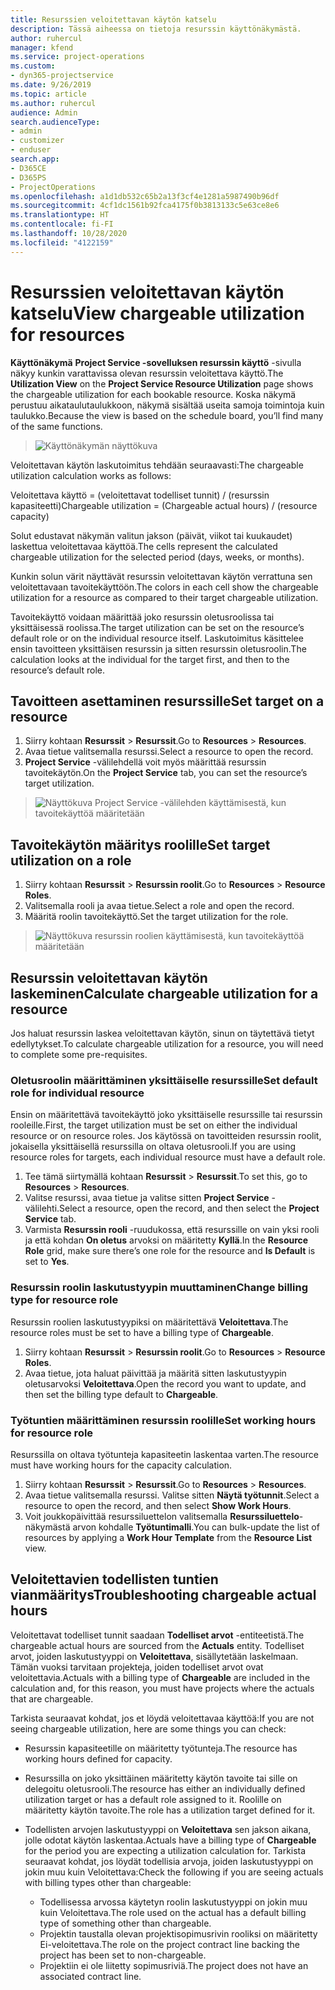 ```yaml
---
title: Resurssien veloitettavan käytön katselu
description: Tässä aiheessa on tietoja resurssin käyttönäkymästä.
author: ruhercul
manager: kfend
ms.service: project-operations
ms.custom:
- dyn365-projectservice
ms.date: 9/26/2019
ms.topic: article
ms.author: ruhercul
audience: Admin
search.audienceType:
- admin
- customizer
- enduser
search.app:
- D365CE
- D365PS
- ProjectOperations
ms.openlocfilehash: a1d1db532c65b2a13f3cf4e1281a5987490b96df
ms.sourcegitcommit: 4cf1dc1561b92fca4175f0b3813133c5e63ce8e6
ms.translationtype: HT
ms.contentlocale: fi-FI
ms.lasthandoff: 10/28/2020
ms.locfileid: "4122159"
---
```

# <a name="view-chargeable-utilization-for-resources"></a><span data-ttu-id="fd5b3-103">Resurssien veloitettavan käytön katselu</span><span class="sxs-lookup"><span data-stu-id="fd5b3-103">View chargeable utilization for resources</span></span>
 
<span data-ttu-id="fd5b3-104">**Käyttönäkymä** **Project Service -sovelluksen resurssin käyttö** -sivulla näkyy kunkin varattavissa olevan resurssin veloitettava käyttö.</span><span class="sxs-lookup"><span data-stu-id="fd5b3-104">The **Utilization View** on the **Project Service Resource Utilization** page shows the chargeable utilization for each bookable resource.</span></span> <span data-ttu-id="fd5b3-105">Koska näkymä perustuu aikataulutaulukkoon, näkymä sisältää useita samoja toimintoja kuin taulukko.</span><span class="sxs-lookup"><span data-stu-id="fd5b3-105">Because the view is based on the schedule board, you’ll find many of the same functions.</span></span>

> ![Käyttönäkymän näyttökuva](media/FAQ-utilization-1.png)
 

<span data-ttu-id="fd5b3-107">Veloitettavan käytön laskutoimitus tehdään seuraavasti:</span><span class="sxs-lookup"><span data-stu-id="fd5b3-107">The chargeable utilization calculation works as follows:</span></span>

   <span data-ttu-id="fd5b3-108">Veloitettava käyttö = (veloitettavat todelliset tunnit) / (resurssin kapasiteetti)</span><span class="sxs-lookup"><span data-stu-id="fd5b3-108">Chargeable utilization = (Chargeable actual hours) / (resource capacity)</span></span>

<span data-ttu-id="fd5b3-109">Solut edustavat näkymän valitun jakson (päivät, viikot tai kuukaudet) laskettua veloitettavaa käyttöä.</span><span class="sxs-lookup"><span data-stu-id="fd5b3-109">The cells represent the calculated chargeable utilization for the selected period (days, weeks, or months).</span></span>

<span data-ttu-id="fd5b3-110">Kunkin solun värit näyttävät resurssin veloitettavan käytön verrattuna sen veloitettavaan tavoitekäyttöön.</span><span class="sxs-lookup"><span data-stu-id="fd5b3-110">The colors in each cell show the chargeable utilization for a resource as compared to their target chargeable utilization.</span></span> 

<span data-ttu-id="fd5b3-111">Tavoitekäyttö voidaan määrittää joko resurssin oletusroolissa tai yksittäisessä roolissa.</span><span class="sxs-lookup"><span data-stu-id="fd5b3-111">The target utilization can be set on the resource’s default role or on the individual resource itself.</span></span> <span data-ttu-id="fd5b3-112">Laskutoimitus käsittelee ensin tavoitteen yksittäisen resurssin ja sitten resurssin oletusroolin.</span><span class="sxs-lookup"><span data-stu-id="fd5b3-112">The calculation looks at the individual for the target first, and then to the resource’s default role.</span></span>

## <a name="set-target-on-a-resource"></a><span data-ttu-id="fd5b3-113">Tavoitteen asettaminen resurssille</span><span class="sxs-lookup"><span data-stu-id="fd5b3-113">Set target on a resource</span></span>

1. <span data-ttu-id="fd5b3-114">Siirry kohtaan **Resurssit** \> **Resurssit**.</span><span class="sxs-lookup"><span data-stu-id="fd5b3-114">Go to **Resources** \> **Resources**.</span></span> 
2. <span data-ttu-id="fd5b3-115">Avaa tietue valitsemalla resurssi.</span><span class="sxs-lookup"><span data-stu-id="fd5b3-115">Select a resource to open the record.</span></span> 
3. <span data-ttu-id="fd5b3-116">**Project Service** -välilehdellä voit myös määrittää resurssin tavoitekäytön.</span><span class="sxs-lookup"><span data-stu-id="fd5b3-116">On the **Project Service** tab, you can set the resource’s target utilization.</span></span>

> ![Näyttökuva Project Service -välilehden käyttämisestä, kun tavoitekäyttöä määritetään](media/FAQ-utilization-2.png)
 
## <a name="set-target-utilization-on-a-role"></a><span data-ttu-id="fd5b3-118">Tavoitekäytön määritys roolille</span><span class="sxs-lookup"><span data-stu-id="fd5b3-118">Set target utilization on a role</span></span>

1. <span data-ttu-id="fd5b3-119">Siirry kohtaan **Resurssit** \> **Resurssin roolit**.</span><span class="sxs-lookup"><span data-stu-id="fd5b3-119">Go to **Resources** \> **Resource Roles**.</span></span> 
2. <span data-ttu-id="fd5b3-120">Valitsemalla rooli ja avaa tietue.</span><span class="sxs-lookup"><span data-stu-id="fd5b3-120">Select a role and open the record.</span></span> 
3. <span data-ttu-id="fd5b3-121">Määritä roolin tavoitekäyttö.</span><span class="sxs-lookup"><span data-stu-id="fd5b3-121">Set the target utilization for the role.</span></span>

> ![Näyttökuva resurssin roolien käyttämisestä, kun tavoitekäyttöä määritetään](media/FAQ-utilization-3.png)
 
## <a name="calculate-chargeable-utilization-for-a-resource"></a><span data-ttu-id="fd5b3-123">Resurssin veloitettavan käytön laskeminen</span><span class="sxs-lookup"><span data-stu-id="fd5b3-123">Calculate chargeable utilization for a resource</span></span>

<span data-ttu-id="fd5b3-124">Jos haluat resurssin laskea veloitettavan käytön, sinun on täytettävä tietyt edellytykset.</span><span class="sxs-lookup"><span data-stu-id="fd5b3-124">To calculate chargeable utilization for a resource, you will need to complete some pre-requisites.</span></span> 

### <a name="set-default-role-for-individual-resource"></a><span data-ttu-id="fd5b3-125">Oletusroolin määrittäminen yksittäiselle resurssille</span><span class="sxs-lookup"><span data-stu-id="fd5b3-125">Set default role for individual resource</span></span>

<span data-ttu-id="fd5b3-126">Ensin on määritettävä tavoitekäyttö joko yksittäiselle resurssille tai resurssin rooleille.</span><span class="sxs-lookup"><span data-stu-id="fd5b3-126">First, the target utilization must be set on either the individual resource or on resource roles.</span></span> <span data-ttu-id="fd5b3-127">Jos käytössä on tavoitteiden resurssin roolit, jokaisella yksittäisellä resurssilla on oltava oletusrooli.</span><span class="sxs-lookup"><span data-stu-id="fd5b3-127">If you are using resource roles for targets, each individual resource must have a default role.</span></span> 

1. <span data-ttu-id="fd5b3-128">Tee tämä siirtymällä kohtaan **Resurssit** \> **Resurssit**.</span><span class="sxs-lookup"><span data-stu-id="fd5b3-128">To set this, go to **Resources** \> **Resources**.</span></span> 
2. <span data-ttu-id="fd5b3-129">Valitse resurssi, avaa tietue ja valitse sitten **Project Service** -välilehti.</span><span class="sxs-lookup"><span data-stu-id="fd5b3-129">Select a resource, open the record, and then select the **Project Service** tab.</span></span> 
3. <span data-ttu-id="fd5b3-130">Varmista **Resurssin rooli** -ruudukossa, että resurssille on vain yksi rooli ja että kohdan **On oletus** arvoksi on määritetty **Kyllä**.</span><span class="sxs-lookup"><span data-stu-id="fd5b3-130">In the **Resource Role** grid, make sure there’s one role for the resource and **Is Default** is set to **Yes**.</span></span>
 
### <a name="change-billing-type-for-resource-role"></a><span data-ttu-id="fd5b3-131">Resurssin roolin laskutustyypin muuttaminen</span><span class="sxs-lookup"><span data-stu-id="fd5b3-131">Change billing type for resource role</span></span>

<span data-ttu-id="fd5b3-132">Resurssin roolien laskutustyypiksi on määritettävä **Veloitettava**.</span><span class="sxs-lookup"><span data-stu-id="fd5b3-132">The resource roles must be set to have a billing type of **Chargeable**.</span></span> 

1. <span data-ttu-id="fd5b3-133">Siirry kohtaan **Resurssit** \> **Resurssin roolit**.</span><span class="sxs-lookup"><span data-stu-id="fd5b3-133">Go to **Resources** \> **Resource Roles**.</span></span> 
2. <span data-ttu-id="fd5b3-134">Avaa tietue, jota haluat päivittää ja määritä sitten laskutustyypin oletusarvoksi **Veloitettava**.</span><span class="sxs-lookup"><span data-stu-id="fd5b3-134">Open the record you want to update, and then set the billing type default to **Chargeable**.</span></span>

### <a name="set-working-hours-for-resource-role"></a><span data-ttu-id="fd5b3-135">Työtuntien määrittäminen resurssin roolille</span><span class="sxs-lookup"><span data-stu-id="fd5b3-135">Set working hours for resource role</span></span>
 
<span data-ttu-id="fd5b3-136">Resurssilla on oltava työtunteja kapasiteetin laskentaa varten.</span><span class="sxs-lookup"><span data-stu-id="fd5b3-136">The resource must have working hours for the capacity calculation.</span></span> 

1. <span data-ttu-id="fd5b3-137">Siirry kohtaan **Resurssit** \> **Resurssit**.</span><span class="sxs-lookup"><span data-stu-id="fd5b3-137">Go to **Resources** \> **Resources**.</span></span> 
2. <span data-ttu-id="fd5b3-138">Avaa tietue valitsemalla resurssi. Valitse sitten **Näytä työtunnit**.</span><span class="sxs-lookup"><span data-stu-id="fd5b3-138">Select a resource to open the record, and then select **Show Work Hours**.</span></span> 
3. <span data-ttu-id="fd5b3-139">Voit joukkopäivittää resurssiluettelon valitsemalla **Resurssiluettelo**-näkymästä arvon kohdalle **Työtuntimalli**.</span><span class="sxs-lookup"><span data-stu-id="fd5b3-139">You can bulk-update the list of resources by applying a **Work Hour Template** from the **Resource List** view.</span></span>

## <a name="troubleshooting-chargeable-actual-hours"></a><span data-ttu-id="fd5b3-140">Veloitettavien todellisten tuntien vianmääritys</span><span class="sxs-lookup"><span data-stu-id="fd5b3-140">Troubleshooting chargeable actual hours</span></span>

<span data-ttu-id="fd5b3-141">Veloitettavat todelliset tunnit saadaan **Todelliset arvot** -entiteetistä.</span><span class="sxs-lookup"><span data-stu-id="fd5b3-141">The chargeable actual hours are sourced from the **Actuals** entity.</span></span> <span data-ttu-id="fd5b3-142">Todelliset arvot, joiden laskutustyyppi on **Veloitettava**, sisällytetään laskelmaan. Tämän vuoksi tarvitaan projekteja, joiden todelliset arvot ovat veloitettavia.</span><span class="sxs-lookup"><span data-stu-id="fd5b3-142">Actuals with a billing type of **Chargeable** are included in the calculation and, for this reason, you must have projects where the actuals that are chargeable.</span></span>

<span data-ttu-id="fd5b3-143">Tarkista seuraavat kohdat, jos et löydä veloitettavaa käyttöä:</span><span class="sxs-lookup"><span data-stu-id="fd5b3-143">If you are not seeing chargeable utilization, here are some things you can check:</span></span>

- <span data-ttu-id="fd5b3-144">Resurssin kapasiteetille on määritetty työtunteja.</span><span class="sxs-lookup"><span data-stu-id="fd5b3-144">The resource has working hours defined for capacity.</span></span>
- <span data-ttu-id="fd5b3-145">Resurssilla on joko yksittäinen määritetty käytön tavoite tai sille on delegoitu oletusrooli.</span><span class="sxs-lookup"><span data-stu-id="fd5b3-145">The resource has either an individually defined utilization target or has a default role assigned to it.</span></span> <span data-ttu-id="fd5b3-146">Roolille on määritetty käytön tavoite.</span><span class="sxs-lookup"><span data-stu-id="fd5b3-146">The role has a utilization target defined for it.</span></span>
- <span data-ttu-id="fd5b3-147">Todellisten arvojen laskutustyyppi on **Veloitettava** sen jakson aikana, jolle odotat käytön laskentaa.</span><span class="sxs-lookup"><span data-stu-id="fd5b3-147">Actuals have a billing type of **Chargeable** for the period you are expecting a utilization calculation for.</span></span> <span data-ttu-id="fd5b3-148">Tarkista seuraavat kohdat, jos löydät todellisia arvoja, joiden laskutustyyppi on jokin muu kuin Veloitettava:</span><span class="sxs-lookup"><span data-stu-id="fd5b3-148">Check the following if you are seeing actuals with billing types other than chargeable:</span></span>

  - <span data-ttu-id="fd5b3-149">Todellisessa arvossa käytetyn roolin laskutustyyppi on jokin muu kuin Veloitettava.</span><span class="sxs-lookup"><span data-stu-id="fd5b3-149">The role used on the actual has a default billing type of something other than chargeable.</span></span>
  - <span data-ttu-id="fd5b3-150">Projektin taustalla olevan projektisopimusrivin rooliksi on määritetty Ei-veloitettava.</span><span class="sxs-lookup"><span data-stu-id="fd5b3-150">The role on the project contract line backing the project has been set to non-chargeable.</span></span>
  - <span data-ttu-id="fd5b3-151">Projektiin ei ole liitetty sopimusriviä.</span><span class="sxs-lookup"><span data-stu-id="fd5b3-151">The project does not have an associated contract line.</span></span>


